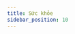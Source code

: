 ```yaml
---
title: Sức khỏe
sidebar_position: 10
---
```


<!-- vnexpress-suc-khoe:START -->
<!-- vnexpress-suc-khoe:END -->
